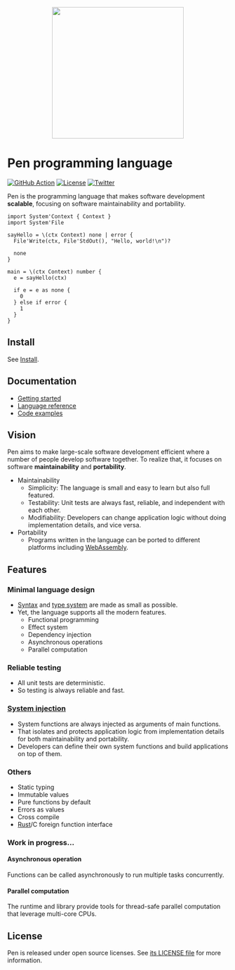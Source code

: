 <p align="center"><img width="300px" src="https://pen-lang.org/favicon.svg" /></p>

# Pen programming language

[![GitHub Action](https://img.shields.io/github/workflow/status/pen-lang/pen/test?style=flat-square)](https://github.com/pen-lang/pen/actions)
[![License](https://img.shields.io/badge/license-MIT%20%2B%20Apache%202.0-yellow?style=flat-square)](https://github.com/pen-lang/pen/blob/main/LICENSE.md)
[![Twitter](https://img.shields.io/badge/twitter-%40pen__language-blue?style=flat-square)](https://twitter.com/pen_language)

Pen is the programming language that makes software development **scalable**, focusing on software maintainability and portability.

```pen
import System'Context { Context }
import System'File

sayHello = \(ctx Context) none | error {
  File'Write(ctx, File'StdOut(), "Hello, world!\n")?

  none
}

main = \(ctx Context) number {
  e = sayHello(ctx)

  if e = e as none {
    0
  } else if error {
    1
  }
}
```

## Install

See [Install](https://pen-lang.org/guides/install.html).

## Documentation

- [Getting started](https://pen-lang.org/guides/getting-started.html)
- [Language reference](https://pen-lang.org/references/language/syntax.html)
- [Code examples](https://pen-lang.org/examples/standard-packages/os.html)

## Vision

Pen aims to make large-scale software development efficient where a number of people develop software together. To realize that, it focuses on software **maintainability** and **portability**.

- Maintainability
  - Simplicity: The language is small and easy to learn but also full featured.
  - Testability: Unit tests are always fast, reliable, and independent with each other.
  - Modifiability: Developers can change application logic without doing implementation details, and vice versa.
- Portability
  - Programs written in the language can be ported to different platforms including [WebAssembly](https://webassembly.org/).

## Features

### Minimal language design

- [Syntax][syntax] and [type system](https://pen-lang.org/references/language/types.html) are made as small as possible.
- Yet, the language supports all the modern features.
  - Functional programming
  - Effect system
  - Dependency injection
  - Asynchronous operations
  - Parallel computation

### Reliable testing

- All unit tests are deterministic.
- So testing is always reliable and fast.

### [System injection](https://pen-lang.org/advanced-features/system-injection.html)

- System functions are always injected as arguments of main functions.
- That isolates and protects application logic from implementation details for both maintainability and portability.
- Developers can define their own system functions and build applications on top of them.

### Others

- Static typing
- Immutable values
- Pure functions by default
- Errors as values
- Cross compile
- [Rust](https://www.rust-lang.org/)/C foreign function interface

### Work in progress...

#### Asynchronous operation

Functions can be called asynchronously to run multiple tasks concurrently.

#### Parallel computation

The runtime and library provide tools for thread-safe parallel computation that leverage multi-core CPUs.

## License

Pen is released under open source licenses. See [its LICENSE file](https://github.com/pen-lang/pen/blob/main/LICENSE.md) for more information.

[go]: https://golang.org
[syntax]: https://pen-lang.org/references/language/syntax.html
